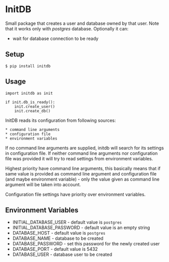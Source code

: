 # InitDB

Small package that creates a user and database owned by that user.
Note that it works only with *postgres* database.
Optionally it can:

* wait for database connection to be ready

## Setup

    $ pip install initdb

## Usage

    import initdb as init

    if init.db_is_ready():
        init.create_user()
        init.create_db()

InitDB reads its configuration from following sources:

    * command line arguments
    * configuration file
    * environment variables

If no command line arguments are supplied, initdb will search for its settings
in configuration file. If neither command line arguments nor configuration file was provided
it will try to read settings from environment variables.

Highest priority have command line arguments, this basically means that if
same value is provided as command line argument and configuration file
(and maybe environment variable) - only the value given as command line
argument will be taken into account.

Configuration file settings have priority over environment variables.

## Environment Variables

* INITIAL_DATABASE_USER - default value is `postgres`
* INITIAL_DATABASE_PASSWORD - default value is an empty string
* DATABASE_HOST - default value is `postgres`
* DATABASE_NAME - database to be created
* DATABASE_PASSWORD - set this password for the newly created user
* DATABASE_PORT - default value is 5432
* DATABASE_USER - database user to be created